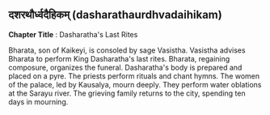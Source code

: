 ## दशरथौर्ध्वदैहिकम् (dasharathaurdhvadaihikam)
**Chapter Title** : Dasharatha's Last Rites

Bharata, son of Kaikeyi, is consoled by sage Vasistha. Vasistha advises Bharata to perform King Dasharatha's last rites. Bharata, regaining composure, organizes the funeral. Dasharatha's body is prepared and placed on a pyre. The priests perform rituals and chant hymns. The women of the palace, led by Kausalya, mourn deeply. They perform water oblations at the Sarayu river. The grieving family returns to the city, spending ten days in mourning.